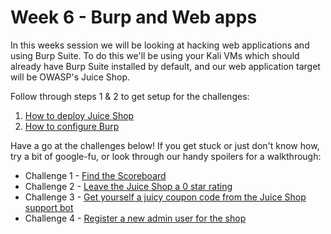 # Week 6 - Burp and Web apps
In this weeks session we will be looking at hacking web applications and using Burp Suite. 
To do this we'll be using your Kali VMs which should already have Burp Suite installed by default, and our web application target will be OWASP's Juice Shop.

Follow through steps 1 & 2 to get setup for the challenges:

1. [How to deploy Juice Shop](https://github.com/DMUHackers/weekly_sessions/tree/master/2020-2021/week_6/deploy_juice_shop)
2. [How to configure Burp](https://github.com/DMUHackers/weekly_sessions/tree/master/2020-2021/week_6/burp_configuration)

Have a go at the challenges below! If you get stuck or just don't know how, try a bit of google-fu, or look through our handy spoilers for a walkthrough:

 - Challenge 1 - [Find the Scoreboard](https://github.com/DMUHackers/weekly_sessions/tree/master/2020-2021/week_6/challenge_1)
 - Challenge 2 - [Leave the Juice Shop a 0 star rating](https://github.com/DMUHackers/weekly_sessions/tree/master/2020-2021/week_6/challenge_2)
 - Challenge 3 - [Get yourself a juicy coupon code from the Juice Shop support bot](https://github.com/DMUHackers/weekly_sessions/tree/master/2020-2021/week_6/challenge_3)
 - Challenge 4 - [Register a new admin user for the shop](https://github.com/DMUHackers/weekly_sessions/tree/master/2020-2021/week_6/challenge_4)

